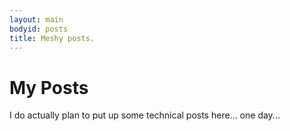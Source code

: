 ```yaml
---
layout: main
bodyid: posts
title: Meshy posts.
---
```


# My Posts

I do actually plan to put up some technical posts here... one day...